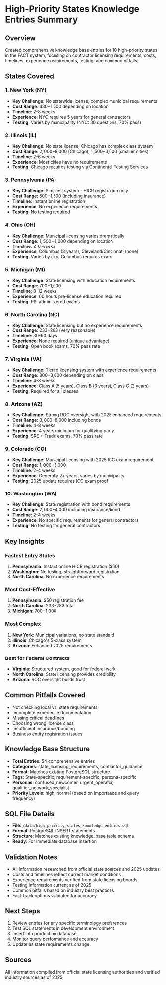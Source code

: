 # High-Priority States Knowledge Entries Summary

## Overview
Created comprehensive knowledge base entries for 10 high-priority states in the FACT system, focusing on contractor licensing requirements, costs, timelines, experience requirements, testing, and common pitfalls.

## States Covered

### 1. New York (NY)
- **Key Challenge**: No statewide license; complex municipal requirements
- **Cost Range**: $430-$1,500 depending on location
- **Timeline**: 2-8 weeks
- **Experience**: NYC requires 5 years for general contractors
- **Testing**: Varies by municipality (NYC: 30 questions, 70% pass)

### 2. Illinois (IL) 
- **Key Challenge**: No state license; Chicago has complex class system
- **Cost Range**: $2,000-$8,000 (Chicago), $1,500-$3,000 (smaller cities)
- **Timeline**: 2-6 weeks
- **Experience**: Most cities have no requirements
- **Testing**: Chicago requires testing via Continental Testing Services

### 3. Pennsylvania (PA)
- **Key Challenge**: Simplest system - HICR registration only
- **Cost Range**: $500-$1,500 (including insurance)
- **Timeline**: Instant online registration
- **Experience**: No experience requirements
- **Testing**: No testing required

### 4. Ohio (OH)
- **Key Challenge**: Municipal licensing varies dramatically
- **Cost Range**: $1,500-$4,000 depending on location
- **Timeline**: 2-8 weeks
- **Experience**: Columbus (3 years), Cleveland/Cincinnati (none)
- **Testing**: Varies by city; Columbus requires exam

### 5. Michigan (MI)
- **Key Challenge**: State licensing with education requirements
- **Cost Range**: $700-$1,000
- **Timeline**: 8-12 weeks
- **Experience**: 60 hours pre-license education required
- **Testing**: PSI administered exams

### 6. North Carolina (NC)
- **Key Challenge**: State licensing but no experience requirements
- **Cost Range**: $233-$283 (very reasonable)
- **Timeline**: 30-60 days
- **Experience**: None required (unique advantage)
- **Testing**: Open book exams, 70% pass rate

### 7. Virginia (VA)
- **Key Challenge**: Tiered licensing system with experience requirements
- **Cost Range**: $800-$3,000 depending on class
- **Timeline**: 4-8 weeks
- **Experience**: Class A (5 years), Class B (3 years), Class C (2 years)
- **Testing**: Required for all classes

### 8. Arizona (AZ)
- **Key Challenge**: Strong ROC oversight with 2025 enhanced requirements
- **Cost Range**: $3,000-$8,000 including bonds
- **Timeline**: 4-8 weeks
- **Experience**: 4 years minimum for qualifying party
- **Testing**: SRE + Trade exams, 70% pass rate

### 9. Colorado (CO)
- **Key Challenge**: Municipal licensing with 2025 ICC exam requirement
- **Cost Range**: $1,000-$3,000
- **Timeline**: 2-4 weeks
- **Experience**: Generally 2+ years, varies by municipality
- **Testing**: 2025 update requires ICC exam proof

### 10. Washington (WA)
- **Key Challenge**: State registration with bond requirements
- **Cost Range**: $2,000-$4,000 including insurance/bond
- **Timeline**: 2-4 weeks
- **Experience**: No specific requirements for general contractors
- **Testing**: No testing for general contractors

## Key Insights

### Fastest Entry States
1. **Pennsylvania**: Instant online HICR registration ($50)
2. **Washington**: No testing, straightforward registration
3. **North Carolina**: No experience requirements

### Most Cost-Effective
1. **Pennsylvania**: $50 registration fee
2. **North Carolina**: $233-$283 total
3. **Michigan**: $700-$1,000

### Most Complex
1. **New York**: Municipal variations, no state standard
2. **Illinois**: Chicago's 5-class system
3. **Arizona**: Enhanced 2025 requirements

### Best for Federal Contracts
- **Virginia**: Structured system, good for federal work
- **North Carolina**: State licensing provides credibility
- **Arizona**: ROC oversight builds trust

## Common Pitfalls Covered
- Not checking local vs. state requirements
- Incomplete experience documentation
- Missing critical deadlines
- Choosing wrong license class
- Insufficient insurance/bonding
- Business entity registration issues

## Knowledge Base Structure
- **Total Entries**: 54 comprehensive entries
- **Categories**: state_licensing_requirements, contractor_guidance
- **Format**: Matches existing PostgreSQL structure
- **Tags**: State-specific, requirement-specific, persona-specific
- **Personas**: confused_newcomer, urgent_operator, qualifier_network_specialist
- **Priority Levels**: high, normal (based on importance and query frequency)

## SQL File Details
- **File**: `/data/high_priority_states_knowledge_entries.sql`
- **Format**: PostgreSQL INSERT statements
- **Structure**: Matches existing knowledge_base table schema
- **Ready**: For immediate database insertion

## Validation Notes
- All information researched from official state sources and 2025 updates
- Costs and timelines reflect current market conditions
- Experience requirements verified from state licensing boards
- Testing information current as of 2025
- Common pitfalls based on industry best practices
- Fast-track options validated for accuracy

## Next Steps
1. Review entries for any specific terminology preferences
2. Test SQL statements in development environment
3. Insert into production database
4. Monitor query performance and accuracy
5. Update as state requirements change

## Sources
All information compiled from official state licensing authorities and verified industry sources as of 2025.